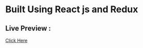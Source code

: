 # Built Using React js and Redux 
## Live Preview : 
[Click Here](https://tesla-clone-bf0bb.web.app/)
